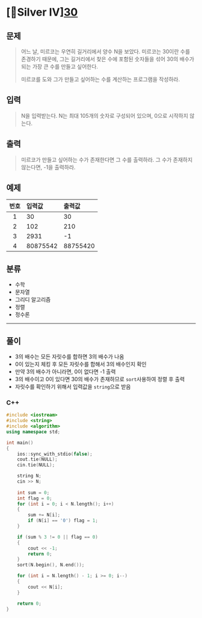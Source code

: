 # [🥈Silver Ⅳ][30](https://www.acmicpc.net/problem/10610)
## 문제
> 어느 날, 미르코는 우연히 길거리에서 양수 N을 보았다. 미르코는 30이란 수를 존경하기 때문에, 그는 길거리에서 찾은 수에 포함된 숫자들을 섞어 30의 배수가 되는 가장 큰 수를 만들고 싶어한다.
> 
> 미르코를 도와 그가 만들고 싶어하는 수를 계산하는 프로그램을 작성하라.
## 입력
> N을 입력받는다. N는 최대 105개의 숫자로 구성되어 있으며, 0으로 시작하지 않는다.
## 출력
> 미르코가 만들고 싶어하는 수가 존재한다면 그 수를 출력하라. 그 수가 존재하지 않는다면, -1을 출력하라.
## 예제
| 번호 | 입력값 | 출력값 |
|:---:|:---|:---|
|1|30|30|
|2|102|210|
|3|2931|-1|
|4|80875542|88755420|

## 분류
+ 수학
+ 문자열
+ 그리디 알고리즘
+ 정렬
+ 정수론

---------
## 풀이
+ 3의 배수는 모든 자릿수를 합하면 3의 배수가 나옴
+ 0이 있는지 체킹 후 모든 자릿수를 합해서 3의 배수인지 확인
+ 만약 3의 배수가 아니라면, 0이 없다면 -1 출력
+ 3의 배수이고 0이 있다면 30의 배수가 존재하므로 `sort`사용하여 정렬 후 출력
+ 자릿수를 확인하기 위해서 입력값을 `string`으로 받음

### C++
```C++
#include <iostream>
#include <string>
#include <algorithm>
using namespace std;

int main()
{
	ios::sync_with_stdio(false);
	cout.tie(NULL);
	cin.tie(NULL);

	string N;
	cin >> N;
	
	int sum = 0;
	int flag = 0;
	for (int i = 0; i < N.length(); i++)
	{
		sum += N[i];
		if (N[i] == '0') flag = 1;
	}

	if (sum % 3 != 0 || flag == 0)
	{
		cout << -1; 
		return 0;
	}
	sort(N.begin(), N.end());

	for (int i = N.length() - 1; i >= 0; i--)
	{
		cout << N[i];
	}

	return 0;
}
```